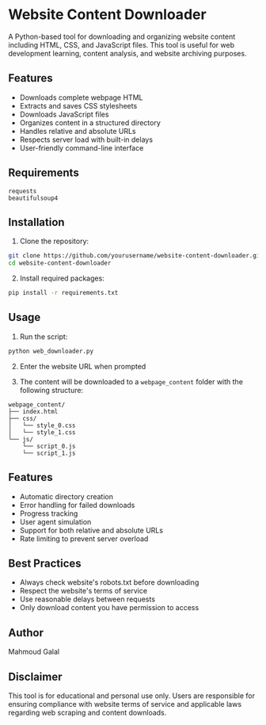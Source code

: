 # Website Content Downloader

A Python-based tool for downloading and organizing website content including HTML, CSS, and JavaScript files. This tool is useful for web development learning, content analysis, and website archiving purposes.

## Features

- Downloads complete webpage HTML
- Extracts and saves CSS stylesheets
- Downloads JavaScript files
- Organizes content in a structured directory
- Handles relative and absolute URLs
- Respects server load with built-in delays
- User-friendly command-line interface

## Requirements

```
requests
beautifulsoup4
```

## Installation

1. Clone the repository:
```bash
git clone https://github.com/yourusername/website-content-downloader.git
cd website-content-downloader
```

2. Install required packages:
```bash
pip install -r requirements.txt
```

## Usage

1. Run the script:
```bash
python web_downloader.py
```

2. Enter the website URL when prompted

3. The content will be downloaded to a `webpage_content` folder with the following structure:
```
webpage_content/
├── index.html
├── css/
│   └── style_0.css
│   └── style_1.css
└── js/
    └── script_0.js
    └── script_1.js
```

## Features

- Automatic directory creation
- Error handling for failed downloads
- Progress tracking
- User agent simulation
- Support for both relative and absolute URLs
- Rate limiting to prevent server overload

## Best Practices

- Always check website's robots.txt before downloading
- Respect the website's terms of service
- Use reasonable delays between requests
- Only download content you have permission to access

## Author

Mahmoud Galal

## Disclaimer

This tool is for educational and personal use only. Users are responsible for ensuring compliance with website terms of service and applicable laws regarding web scraping and content downloads.
